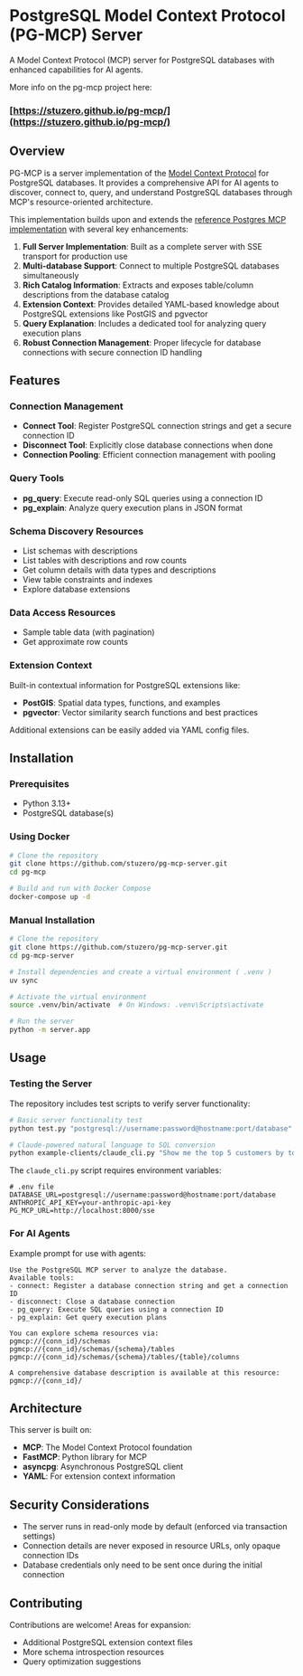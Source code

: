 # PostgreSQL Model Context Protocol (PG-MCP) Server

A Model Context Protocol (MCP) server for PostgreSQL databases with enhanced capabilities for AI agents.

More info on the pg-mcp project here:
### [https://stuzero.github.io/pg-mcp/](https://stuzero.github.io/pg-mcp/)

## Overview

PG-MCP is a server implementation of the [Model Context Protocol](https://modelcontextprotocol.io) for PostgreSQL databases. It provides a comprehensive API for AI agents to discover, connect to, query, and understand PostgreSQL databases through MCP's resource-oriented architecture.

This implementation builds upon and extends the [reference Postgres MCP implementation](https://github.com/modelcontextprotocol/servers/tree/main/src/postgres) with several key enhancements:

1. **Full Server Implementation**: Built as a complete server with SSE transport for production use
2. **Multi-database Support**: Connect to multiple PostgreSQL databases simultaneously
3. **Rich Catalog Information**: Extracts and exposes table/column descriptions from the database catalog
4. **Extension Context**: Provides detailed YAML-based knowledge about PostgreSQL extensions like PostGIS and pgvector
5. **Query Explanation**: Includes a dedicated tool for analyzing query execution plans
6. **Robust Connection Management**: Proper lifecycle for database connections with secure connection ID handling

## Features

### Connection Management

- **Connect Tool**: Register PostgreSQL connection strings and get a secure connection ID
- **Disconnect Tool**: Explicitly close database connections when done
- **Connection Pooling**: Efficient connection management with pooling

### Query Tools

- **pg_query**: Execute read-only SQL queries using a connection ID
- **pg_explain**: Analyze query execution plans in JSON format

### Schema Discovery Resources

- List schemas with descriptions
- List tables with descriptions and row counts
- Get column details with data types and descriptions
- View table constraints and indexes
- Explore database extensions

### Data Access Resources

- Sample table data (with pagination)
- Get approximate row counts

### Extension Context

Built-in contextual information for PostgreSQL extensions like:

- **PostGIS**: Spatial data types, functions, and examples
- **pgvector**: Vector similarity search functions and best practices

Additional extensions can be easily added via YAML config files.

## Installation

### Prerequisites

- Python 3.13+
- PostgreSQL database(s)

### Using Docker

```bash
# Clone the repository
git clone https://github.com/stuzero/pg-mcp-server.git
cd pg-mcp

# Build and run with Docker Compose
docker-compose up -d
```

### Manual Installation

```bash
# Clone the repository
git clone https://github.com/stuzero/pg-mcp-server.git
cd pg-mcp-server

# Install dependencies and create a virtual environment ( .venv )
uv sync

# Activate the virtual environment
source .venv/bin/activate  # On Windows: .venv\Scripts\activate

# Run the server
python -m server.app
```

## Usage

### Testing the Server

The repository includes test scripts to verify server functionality:

```bash
# Basic server functionality test
python test.py "postgresql://username:password@hostname:port/database"

# Claude-powered natural language to SQL conversion
python example-clients/claude_cli.py "Show me the top 5 customers by total sales"
```

The `claude_cli.py` script requires environment variables:

```
# .env file
DATABASE_URL=postgresql://username:password@hostname:port/database
ANTHROPIC_API_KEY=your-anthropic-api-key
PG_MCP_URL=http://localhost:8000/sse
```



### For AI Agents

Example prompt for use with agents:

```
Use the PostgreSQL MCP server to analyze the database. 
Available tools:
- connect: Register a database connection string and get a connection ID
- disconnect: Close a database connection
- pg_query: Execute SQL queries using a connection ID
- pg_explain: Get query execution plans

You can explore schema resources via:
pgmcp://{conn_id}/schemas
pgmcp://{conn_id}/schemas/{schema}/tables
pgmcp://{conn_id}/schemas/{schema}/tables/{table}/columns

A comprehensive database description is available at this resource:
pgmcp://{conn_id}/
```

## Architecture

This server is built on:

- **MCP**: The Model Context Protocol foundation
- **FastMCP**: Python library for MCP
- **asyncpg**: Asynchronous PostgreSQL client
- **YAML**: For extension context information

## Security Considerations

- The server runs in read-only mode by default (enforced via transaction settings)
- Connection details are never exposed in resource URLs, only opaque connection IDs
- Database credentials only need to be sent once during the initial connection

## Contributing

Contributions are welcome! Areas for expansion:

- Additional PostgreSQL extension context files
- More schema introspection resources
- Query optimization suggestions
